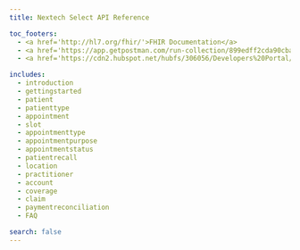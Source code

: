 ```yaml
---
title: Nextech Select API Reference

toc_footers:
  - <a href='http://hl7.org/fhir/'>FHIR Documentation</a>
  - <a href='https://app.getpostman.com/run-collection/899edff2cda90cba5159'>Run in Postman</a>
  - <a href='https://cdn2.hubspot.net/hubfs/306056/Developers%20Portal/Nextech%20API%20Terms%20and%20Conditions%20Agreement%20Document.pdf'>Terms of Use</a>

includes:
  - introduction
  - gettingstarted
  - patient
  - patienttype
  - appointment
  - slot
  - appointmenttype
  - appointmentpurpose
  - appointmentstatus
  - patientrecall
  - location
  - practitioner
  - account
  - coverage
  - claim
  - paymentreconciliation
  - FAQ

search: false
---
```

